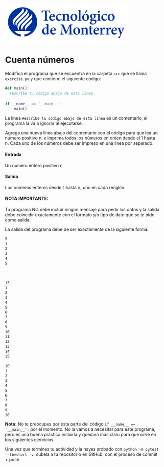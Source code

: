 ![Tec de Monterrey](../../images/logotecmty.png)
# Cuenta números

Modifica el programa que se encuentra en la carpeta `src` que se llama
`exercise.py` y que contiene el siguiente código:

```python
def main():
  #escribe tu código abajo de esta línea

if __name__ == '__main__':
    main()
```
La línea `#escribe tu código abajo de esta línea` es un comentario,
el programa la va a ignorar al ejecutarse.

Agrega una nueva línea abajo del comentario con el código para que lea un número positivo n,
e imprima todos los números en orden desde el 1 hasta n.
Cada uno de los números debe ser impreso en una linea por separado.

#### Entrada
Un número entero positivo n

#### Salida
Los números enteros desde 1 hasta n, uno en cada renglón

#### NOTA IMPORTANTE:
Tu programa NO debe incluir ningún mensaje para pedir los datos y la salida debe coincidir exactamente con el formato y/o tipo de dato que se te pide como salida.

La salida del programa debe de ser exactamente de la siguiente forma:

```
5
1
2
3
4
5



15
1
2
3
4
5
6
7
8
9
10
11
12
13
14
15

10
1
2
3
4
5
6
7
8
9
10

```

**Nota:** No te preocupes por esta parte del código
`if __name__ == '__main__':` por el momento.
No la vamos a necesitar para este programa, pero es una buena práctica
incluirla y quedará más claro para que sirve en los siguientes ejercicios.

Una vez que termines tu actividad y la hayas probado con
`python -m pytest --tb=short -v`, subela a tu repositorio en GitHub,
con el proceso de commit + push.
